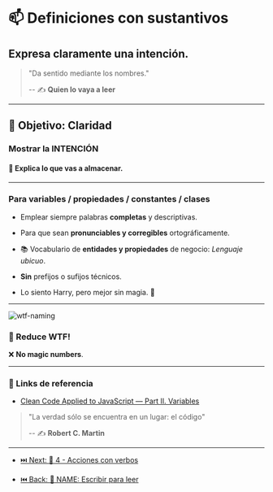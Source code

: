 # 📫 Definiciones con sustantivos

## Expresa claramente una intención.

> "Da sentido mediante los nombres."
>
> -- ✍️ **Quien lo vaya a leer**

---

## 🌄 Objetivo: Claridad

### Mostrar la INTENCIÓN

#### 🏬 Explica lo que vas a almacenar.

---

### Para variables / propiedades / constantes / clases

- Emplear siempre palabras **completas** y descriptivas.

- Para que sean **pronunciables y corregibles** ortográficamente.

- 📚 Vocabulario de **entidades y propiedades** de negocio: _Lenguaje ubicuo_.

- **Sin** prefijos o sufijos técnicos.

- Lo siento Harry, pero mejor sin magia. 🧙

---

![wtf-naming](https://github.com/labsademy/cleancodelab/raw/NAME/assets/naming.png)

### 🔮 Reduce WTF!

❌ **No magic numbers**.

---

### 🔗 Links de referencia

- [Clean Code Applied to JavaScript — Part II. Variables](https://dev.to/carlillo/clean-code-applied-to-javascript-part-ii-variables-pc)

> "La verdad sólo se encuentra en un lugar: el código"
>
> -- ✍️ **Robert C. Martin**

---

- [⏭️ Next: 💪 4 - Acciones con verbos](./4-acciones_con_verbos.md)

- [⏮️ Back: 📘 NAME: Escribir para leer](https://github.com/LabsAdemy/Docs-CleanCode-Intro/tree/NAME)
